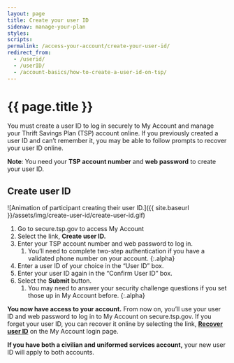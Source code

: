 ```yaml
---
layout: page
title: Create your user ID
sidenav: manage-your-plan
styles:
scripts:
permalink: /access-your-account/create-your-user-id/
redirect_from:
  - /userid/
  - /userID/
  - /account-basics/how-to-create-a-user-id-on-tsp/
---
```


# {{ page.title }}

You must create a user ID to log in securely to My Account and manage your Thrift Savings Plan (TSP) account online. If you previously created a user ID and can’t remember it, you may be able to follow prompts to recover your user ID online.

**Note**: You need your **TSP account number** and **web password** to create your user ID.

## Create user ID

<div class="usa-grid how-to">
<div class="usa-width-one-whole" markdown="1">
![Animation of participant creating their user ID.]({{ site.baseurl }}/assets/img/create-user-id/create-user-id.gif)

<div class="steps" markdown="1">

1. Go to secure.tsp.gov to access My Account
2. Select the link, **Create user ID.**
3. Enter your TSP account number and web password to log in.
   1. You’ll need to complete two-step authentication if you have a validated phone number on your account.
   {:.alpha}
4. Enter a user ID of your choice in the “User ID” box.
5. Enter your user ID again in the “Confirm User ID” box.
6. Select the **Submit** button.
   1. You may need to answer your security challenge questions if you set those up in My Account before.
   {:.alpha}

**You now have access to your account.** From now on, you’ll use your user ID and web password to log in to My Account on secure.tsp.gov. If you forget your user ID, you can recover it online by selecting the link, [**Recover user ID**](#recover-user-id) on the My Account login page.

**If you have both a civilian and uniformed services account,** your new user ID will apply to both accounts.
</div>

</div>
</div>
<!-- END div.usa-grid how-to -->
